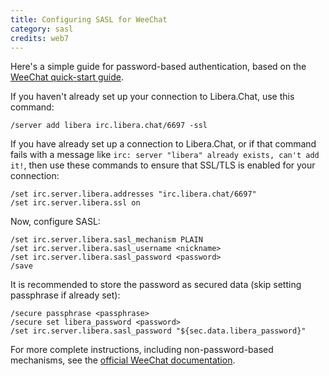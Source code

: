 ```yaml
---
title: Configuring SASL for WeeChat
category: sasl
credits: web7
---
```


Here's a simple guide for password-based authentication, based on the
[WeeChat quick-start guide](https://weechat.org/files/doc/stable/weechat_quickstart.en.html).

If you haven't already set up your connection to Libera.Chat, use this command:

```irc
/server add libera irc.libera.chat/6697 -ssl
```

If you have already set up a connection to Libera.Chat, or if that command
fails with a message like
`irc: server "libera" already exists, can't add it!`, then use these
commands to ensure that SSL/TLS is enabled for your connection:

```irc
/set irc.server.libera.addresses "irc.libera.chat/6697"
/set irc.server.libera.ssl on
```

Now, configure SASL:

```irc
/set irc.server.libera.sasl_mechanism PLAIN
/set irc.server.libera.sasl_username <nickname>
/set irc.server.libera.sasl_password <password>
/save
```

It is recommended to store the password as secured data (skip setting
passphrase if already set):

```irc
/secure passphrase <passphrase>
/secure set libera_password <password>
/set irc.server.libera.sasl_password "${sec.data.libera_password}"
```

For more complete instructions, including non-password-based mechanisms,
see the [official WeeChat documentation](https://www.weechat.org/files/doc/stable/weechat_user.en.html#irc_sasl_authentication).
